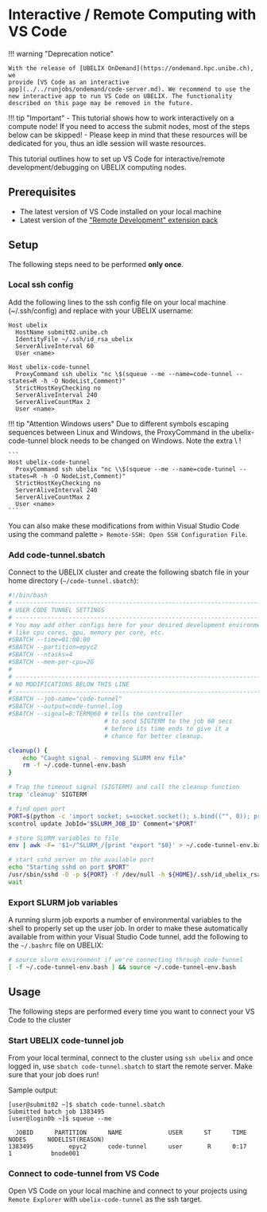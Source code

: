 # Interactive / Remote Computing with VS Code

!!! warning "Deprecation notice"

    With the release of [UBELIX OnDemand](https://ondemand.hpc.unibe.ch), we
    provide [VS Code as an interactive
    app](../../runjobs/ondemand/code-server.md). We recommend to use the
    new interactive app to run VS Code on UBELIX. The functionality
    described on this page may be removed in the future.

!!! tip "Important"
    - This tutorial shows how to work interactively on a compute node! If you need to access the submit nodes, most of the steps below can be skipped!
    - Please keep in mind that these resources will be dedicated for you, thus an idle session will waste resources.

This tutorial outlines how to set up VS Code for interactive/remote development/debugging on UBELIX computing nodes.

## Prerequisites

- The latest version of VS Code installed on your local machine
- Latest version of the ["Remote Development" extension pack](https://marketplace.visualstudio.com/items?itemName=ms-vscode-remote.vscode-remote-extensionpack)

## Setup

The following steps need to be performed **only once**.

### Local ssh config

Add the following lines to the ssh config file on your local machine (~/.ssh/config) and replace <name> with your UBELIX username:

```
Host ubelix
  HostName submit02.unibe.ch
  IdentityFile ~/.ssh/id_rsa_ubelix
  ServerAliveInterval 60
  User <name>

Host ubelix-code-tunnel
  ProxyCommand ssh ubelix "nc \$(squeue --me --name=code-tunnel --states=R -h -O NodeList,Comment)"
  StrictHostKeyChecking no
  ServerAliveInterval 240
  ServerAliveCountMax 2
  User <name>
```

!!! tip "Attention Windows users"
    Due to different symbols escaping sequences between Linux and Windows, the
    ProxyCommand in the ubelix-code-tunnel block needs to be changed on Windows.
    Note the extra \\ !

    ```
    Host ubelix-code-tunnel
      ProxyCommand ssh ubelix "nc \\$(squeue --me --name=code-tunnel --states=R -h -O NodeList,Comment)"
      StrictHostKeyChecking no
      ServerAliveInterval 240
      ServerAliveCountMax 2
      User <name>
    ```

You can also make these modifications from within Visual Studio Code using the command palette `> Remote-SSH: Open SSH Configuration File`.

### Add code-tunnel.sbatch

Connect to the UBELIX cluster and create the following sbatch file in your home directory (`~/code-tunnel.sbatch`):

```bash
#!/bin/bash
# -----------------------------------------------------------------------------
# USER CODE TUNNEL SETTINGS
# -----------------------------------------------------------------------------
# You may add other configs here for your desired development environment,
# like cpu cores, gpu, memory per core, etc.
#SBATCH --time=01:00:00
#SBATCH --partition=epyc2
#SBATCH --ntasks=4
#SBATCH --mem-per-cpu=2G
#
# -----------------------------------------------------------------------------
# NO MODIFICATIONS BELOW THIS LINE
# -----------------------------------------------------------------------------
#SBATCH --job-name="code-tunnel"
#SBATCH --output=code-tunnel.log
#SBATCH --signal=B:TERM@60 # tells the controller
                           # to send SIGTERM to the job 60 secs
                           # before its time ends to give it a
                           # chance for better cleanup.

cleanup() {
    echo "Caught signal - removing SLURM env file"
    rm -f ~/.code-tunnel-env.bash
}

# Trap the timeout signal (SIGTERM) and call the cleanup function
trap 'cleanup' SIGTERM

# find open port
PORT=$(python -c 'import socket; s=socket.socket(); s.bind(("", 0)); print(s.getsockname()[1]); s.close()')
scontrol update JobId="$SLURM_JOB_ID" Comment="$PORT"

# store SLURM variables to file
env | awk -F= '$1~/^SLURM_/{print "export "$0}' > ~/.code-tunnel-env.bash

# start sshd server on the available port
echo "Starting sshd on port $PORT"
/usr/sbin/sshd -D -p ${PORT} -f /dev/null -h ${HOME}/.ssh/id_ubelix_rsa &
wait
```

### Export SLURM job variables

A running slurm job exports a number of environmental variables to the shell to properly set up the user job.
In order to make these automatically available from within your Visual Studio Code tunnel, add the following to the `~/.bashrc` file on UBELIX:

```bash
# source slurm environment if we're connecting through code-tunnel
[ -f ~/.code-tunnel-env.bash ] && source ~/.code-tunnel-env.bash
```

## Usage

The following steps are performed every time you want to connect your VS Code to the cluster

### Start UBELIX code-tunnel job
From your local terminal, connect to the cluster using `ssh ubelix` and once logged in, 
use `sbatch code-tunnel.sbatch` to start the remote server. Make sure that your job does run!

Sample output:
   
```commandline
[user@submit02 ~]$ sbatch code-tunnel.sbatch
Submitted batch job 1383495
[user@login0b ~]$ squeue --me

  JOBID      PARTITION      NAME             USER      ST      TIME      NODES      NODELIST(REASON)
1383495          epyc2      code-tunnel      user       R      0:17          1           bnode001
```

### Connect to code-tunnel from VS Code
Open VS Code on your local machine and connect to your projects using `Remote Explorer` with `ubelix-code-tunnel` as the ssh target.

